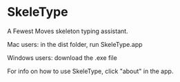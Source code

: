 # SkeleType

A Fewest Moves skeleton typing assistant.


Mac users: in the dist folder, run SkeleType.app

Windows users: download the .exe file


For info on how to use SkeleType, click "about" in the app.
